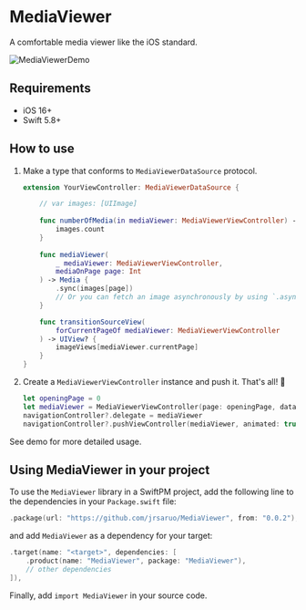 # MediaViewer

A comfortable media viewer like the iOS standard.

![MediaViewerDemo](https://github.com/jrsaruo/MediaViewer/assets/23174349/6181382d-7b1f-4d79-8752-5ee9727fdef9)

## Requirements

- iOS 16+
- Swift 5.8+

## How to use

1. Make a type that conforms to `MediaViewerDataSource` protocol.

    ```swift
    extension YourViewController: MediaViewerDataSource {

        // var images: [UIImage]
        
        func numberOfMedia(in mediaViewer: MediaViewerViewController) -> Int {
            images.count
        }
        
        func mediaViewer(
            _ mediaViewer: MediaViewerViewController,
            mediaOnPage page: Int
        ) -> Media {
            .sync(images[page])
            // Or you can fetch an image asynchronously by using `.async { ... }`
        }

        func transitionSourceView(
            forCurrentPageOf mediaViewer: MediaViewerViewController
        ) -> UIView? {
            imageViews[mediaViewer.currentPage]
        }
    }
    ```
    
2. Create a `MediaViewerViewController` instance and push it. That's all! :tada:
    
    ```swift
    let openingPage = 0
    let mediaViewer = MediaViewerViewController(page: openingPage, dataSource: self)
    navigationController?.delegate = mediaViewer
    navigationController?.pushViewController(mediaViewer, animated: true)
    ```

See demo for more detailed usage.

## Using MediaViewer in your project

To use the `MediaViewer` library in a SwiftPM project, add the following line to the dependencies in your `Package.swift` file:

```swift
.package(url: "https://github.com/jrsaruo/MediaViewer", from: "0.0.2"),
```

and add `MediaViewer` as a dependency for your target:

```swift
.target(name: "<target>", dependencies: [
    .product(name: "MediaViewer", package: "MediaViewer"),
    // other dependencies
]),
```

Finally, add `import MediaViewer` in your source code.
